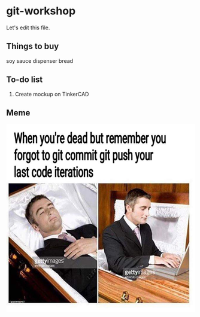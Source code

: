 # git-workshop
Let's edit this file.

## Things to buy

soy sauce dispenser
bread



## To-do list
1. Create mockup on TinkerCAD



## Meme

![Git Meme](./assets/meme.jpg)
